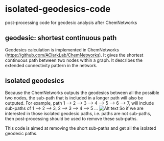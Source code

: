 # isolated-geodesics-code
post-processing code for geodesic analysis after ChemNetworks

## geodesic: shortest continuous path
Geodesics calculation is implemented in ChemNetworks (https://github.com/AClarkLab/ChemNetworks). It gives the shortest continuous path between two nodes within a graph. It describes the extended connectivity pattern in the network.

## isolated geodesics
Because the ChemNetworks outputs the geodesics between all the possible two nodes, the sub-path that is included in a longer path will also be outputed. 
For example, path 1 --> 2 --> 3 --> 4 --> 5 --> 6 --> 7, will include sub-paths of 1 --> 2 --> 3, 2 --> 3 --> 4 --> 5 ...
![Alt text](https://github.com/tzhouwsu/isolated-geodesics-code/isolated-gd.jpg)
So if we are interested in those isolated geodesic paths, i.e. paths are not sub-paths, then post-processing should be used to remove these sub-paths.

This code is aimed at removing the short sub-paths and get all the isolated geodesic paths.


